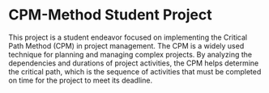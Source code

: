 # CPM-Method Student Project

This project is a student endeavor focused on implementing the Critical Path Method (CPM) in project management. 
The CPM is a widely used technique for planning and managing complex projects. By analyzing the dependencies and durations of project activities, 
the CPM helps determine the critical path, which is the sequence of activities that must be completed on time for the project to meet its deadline.
